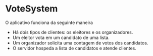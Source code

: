 # VoteSystem

O aplicativo funciona da seguinte maneira
- Há dois tipos de clientes: os eleitores e os organizadores.
- Um eleitor vota em um candidato de uma lista.
- Um organizador solicita uma contagem de votos dos candidatos.
- O servidor hospeda a lista de candidatos e atende clientes.
